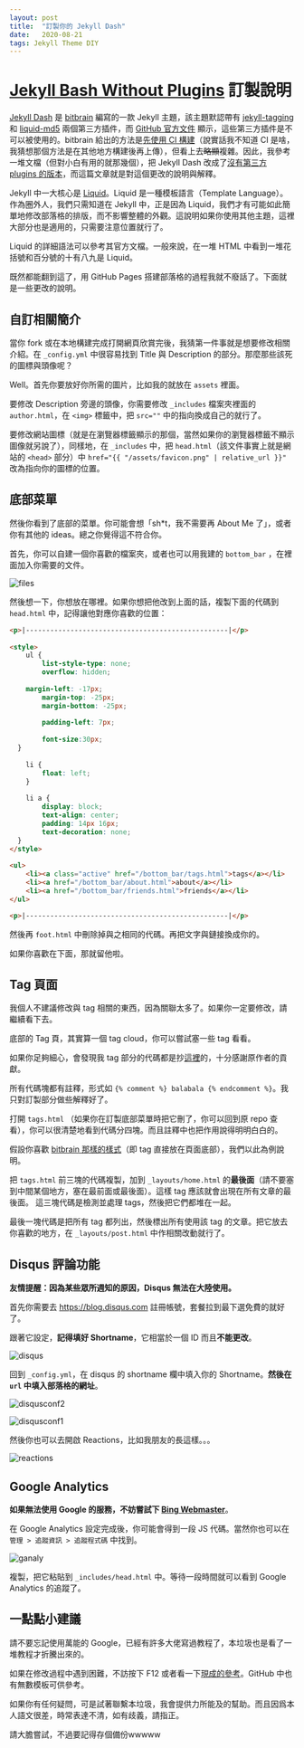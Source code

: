 ```yaml
---
layout: post
title:  "訂製你的 Jekyll Dash"
date:   2020-08-21
tags: Jekyll Theme DIY
---
```


# [Jekyll Bash Without Plugins](https://github.com/MyCodingSucks/jekyll-dash-without-plugins) 訂製說明  

[Jekyll Dash](https://github.com/bitbrain/jekyll-dash) 是 [bitbrain](https://github.com/bitbrain) 編寫的一款 Jekyll 主題，該主題默認帶有 [jekyll-tagging](https://github.com/pattex/jekyll-tagging) 和 [liquid-md5](https://github.com/pathawks/liquid-md5) 兩個第三方插件，而 [GitHub 官方文件](https://docs.github.com/en/github/working-with-github-pages/about-github-pages-and-jekyll#plugins) 顯示，這些第三方插件是不可以被使用的。bitbrain 給出的方法是[先使用 CI 構建](https://github.com/bitbrain/jekyll-dash#using-this-theme-directly-on-github-pages)（說實話我不知道 CI 是啥，我猜想那個方法是在其他地方構建後再上傳），但看上去~~略顯~~複雜。因此，我參考一堆文檔（但對小白有用的就那幾個），把 Jekyll Dash 改成了[沒有第三方 plugins 的版本](https://github.com/MyCodingSucks/jekyll-dash-without-plugins)，而這篇文章就是對這個更改的說明與解釋。  

Jekyll 中一大核心是 [Liquid](https://shopify.github.io/liquid/)。Liquid 是一種模板語言（Template Language）。作為圈外人，我們只需知道在 Jekyll 中，正是因為 Liquid，我們才有可能如此簡單地修改部落格的排版，而不影響整體的外觀。這說明如果你使用其他主題，這裡大部分也是適用的，只需要注意位置就行了。  

Liquid 的詳細語法可以參考其官方文檔。一般來說，在一堆 HTML 中看到一堆花括號和百分號的十有八九是 Liquid。  

既然都能翻到這了，用 GitHub Pages 搭建部落格的過程我就不廢話了。下面就是一些更改的說明。

## 自訂相關簡介  
當你 fork 或在本地構建完成打開網頁欣賞完後，我猜第一件事就是想要修改相關介紹。在 `_config.yml` 中很容易找到 Title 與 Description 的部分。那麼那些該死的圖標與頭像呢？  

Well。首先你要放好你所需的圖片，比如我的就放在 `assets` 裡面。  

要修改 Description 旁邊的頭像，你需要修改 `_includes` 檔案夾裡面的 `author.html`，在 `<img>` 標籤中，把 `src=""` 中的指向換成自己的就行了。   

要修改網站圖標（就是在瀏覽器標籤顯示的那個，當然如果你的瀏覽器標籤不顯示圖像就另說了），同樣地，在 `_includes` 中，把 `head.html`（該文件事實上就是網站的 `<head>` 部分）中 `href="{{ "/assets/favicon.png" | relative_url }}"` 改為指向你的圖標的位置。

## 底部菜單  

然後你看到了底部的菜單。你可能會想「sh*t，我不需要再 About Me 了」，或者你有其他的 ideas。總之你覺得這不符合你。  

首先，你可以自建一個你喜歡的檔案夾，或者也可以用我建的 `bottom_bar` ，在裡面加入你需要的文件。  

![files](/pics/2020-08-21/files.png)

然後想一下，你想放在哪裡。如果你想把他改到上面的話，複製下面的代碼到 `head.html` 中，記得讓他對應你喜歡的位置：  

```html
<p>|--------------------------------------------------|</p>
		
<style>
	ul {
		list-style-type: none;
		overflow: hidden;
			
    margin-left: -17px;
		margin-top: -25px;
		margin-bottom: -25px;
			
		padding-left: 7px;
    
		font-size:30px;
  }	
	
	li {
		float: left;
	}
	
	li a {
		display: block;
		text-align: center;
		padding: 14px 16px;
		text-decoration: none;
  }
</style>
  
<ul>
	<li><a class="active" href="/bottom_bar/tags.html">tags</a></li>
	<li><a href="/bottom_bar/about.html">about</a></li>
	<li><a href="/bottom_bar/friends.html">friends</a></li>
</ul>

<p>|--------------------------------------------------|</p>
```

然後再 `foot.html` 中刪除掉與之相同的代碼。再把文字與鏈接換成你的。  

如果你喜歡在下面，那就留他啦。

## Tag 頁面  
我個人不建議修改與 tag 相關的東西，因為關聯太多了。如果你一定要修改，請繼續看下去。  

底部的 Tag 頁，其實算一個 tag cloud，你可以嘗試塞一些 tag 看看。  

如果你足夠細心，會發現我 tag 部分的代碼都是抄[這裡](https://codinfox.github.io/dev/2015/03/06/use-tags-and-categories-in-your-jekyll-based-github-pages/)的，十分感謝原作者的貢獻。  

所有代碼塊都有註釋，形式如 `{% comment %} balabala {% endcomment %}`。我只對訂製部分做些解釋好了。  

打開 `tags.html` （如果你在訂製底部菜單時把它刪了，你可以回到原 repo 查看），你可以很清楚地看到代碼分四塊。而且註釋中也把作用說得明明白白的。  

假設你喜歡 [bitbrain 那樣的樣式](https://bitbrain.github.io)（即 tag 直接放在頁面底部），我們以此為例說明。  

把 `tags.html` 前三塊的代碼複製，加到 `_layouts/home.html` 的**最後面**（請不要塞到中間某個地方，塞在最前面或最後面）。這樣 tag 應該就會出現在所有文章的最後面。  這三塊代碼是檢測並處理 tags，然後把它們都堆在一起。  

最後一塊代碼是把所有 tag 都列出，然後標出所有使用該 tag 的文章。把它放去你喜歡的地方，在 `_layouts/post.html` 中作相關改動就行了。

## Disqus 評論功能  
**友情提醒：因為某些眾所週知的原因，Disqus 無法在大陸使用。**   

首先你需要去 https://blog.disqus.com 註冊帳號，套餐拉到最下選免費的就好了。  

跟著它設定，**記得填好 Shortname**，它相當於一個 ID 而且**不能更改**。  

![disqus](/pics/2020-08-21/disqus.png)

回到 `_config.yml`，在 disqus 的 shortname 欄中填入你的 Shortname。**然後在 `url` 中填入部落格的網址**。   

![disqusconf2](/pics/2020-08-21/disqusconf2.png)

![disqusconf1](/pics/2020-08-21/disqusconf1.png) 

然後你也可以去開啟 Reactions，比如我朋友的長這樣。。。  

![reactions](/pics/2020-08-21/reactions.png)

## Google Analytics  
**如果無法使用 Google 的服務，不妨嘗試下 [Bing Webmaster](https://www.bing.com/toolbox/webmaster/)**。  

在 Google Analytics 設定完成後，你可能會得到一段 JS 代碼。當然你也可以在 `管理 > 追蹤資訊 > 追蹤程式碼` 中找到。  

![ganaly](/pics/2020-08-21/ganaly.png)

複製，把它粘貼到 `_includes/head.html` 中。等待一段時間就可以看到 Google Analytics 的追蹤了。

## 一點點小建議  
請不要忘記使用萬能的 Google，已經有許多大佬寫過教程了，本垃圾也是看了一堆教程才折騰出來的。  

如果在修改過程中遇到困難，不訪按下 F12 或者看一下[現成的參考](https://github.com/MyCodingSucks/MyCodingSucks.github.io)。GitHub 中也有無數模板可供參考。  

如果你有任何疑問，可是試著聯繫本垃圾，我會提供力所能及的幫助。而且因爲本人語文很差，時常表達不清，如有歧義，請指正。  

請大膽嘗試，不過要記得存個備份wwwww
